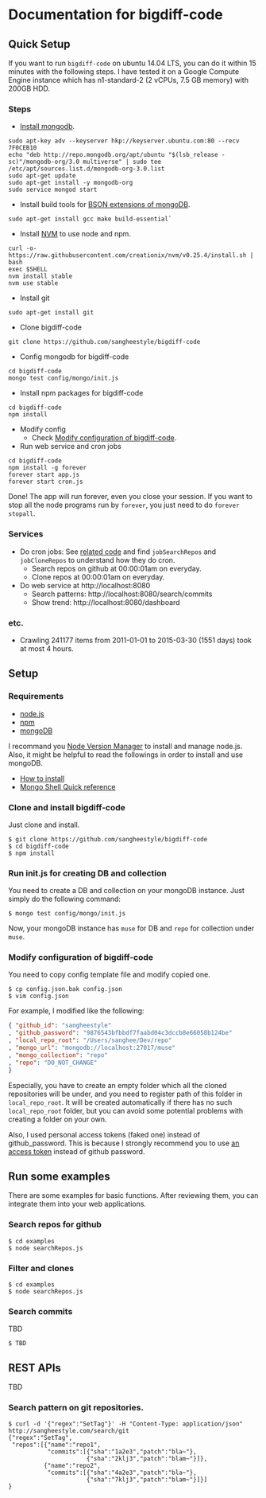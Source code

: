 # Documentation for bigdiff-code
## Quick Setup
If you want to run `bigdiff-code` on ubuntu 14.04 LTS, you can do it within 15 minutes with the following steps. I have tested it on a Google Compute Engine instance which has n1-standard-2 (2 vCPUs, 7.5 GB memory) with 200GB HDD.

### Steps
* [Install mongodb](http://docs.mongodb.org/manual/tutorial/install-mongodb-on-ubuntu/).
```
sudo apt-key adv --keyserver hkp://keyserver.ubuntu.com:80 --recv 7F0CEB10
echo "deb http://repo.mongodb.org/apt/ubuntu "$(lsb_release -sc)"/mongodb-org/3.0 multiverse" | sudo tee /etc/apt/sources.list.d/mongodb-org-3.0.list
sudo apt-get update
sudo apt-get install -y mongodb-org
sudo service mongod start
```
* Install build tools for [BSON extensions of mongoDB](http://stackoverflow.com/questions/21656420/failed-to-load-c-bson-extension).
```
sudo apt-get install gcc make build-essential`
```
* Install [NVM](https://github.com/creationix/nvm) to use node and npm.
```
curl -o- https://raw.githubusercontent.com/creationix/nvm/v0.25.4/install.sh | bash
exec $SHELL
nvm install stable
nvm use stable
```
* Install git
```
sudo apt-get install git
```
* Clone bigdiff-code
```
git clone https://github.com/sangheestyle/bigdiff-code
```
* Config mongodb for bigdiff-code
```
cd bigdiff-code
mongo test config/mongo/init.js
```
* Install npm packages for bigdiff-code
```
cd bigdiff-code
npm install
```
* Modify config
  * Check [Modify configuration of bigdiff-code](https://github.com/sangheestyle/bigdiff-code/tree/master/doc#modify-configuration-of-bigdiff-code).
* Run web service and cron jobs
```
cd bigdiff-code
npm install -g forever
forever start app.js
forever start cron.js
```

Done! The app will run forever, even you close your session. If you want to stop all the node programs run by `forever`, you just need to do `forever stopall`.

### Services

* Do cron jobs: See [related code](https://github.com/sangheestyle/bigdiff-code/blob/master/cron.js) and find `jobSearchRepos` and `jobCloneRepos` to understand how they do cron.
  * Search repos on github at 00:00:01am on everyday.
  * Clone repos at 00:00:01am on everyday.
* Do web service at http://localhost:8080
  * Search patterns: http://localhost:8080/search/commits
  * Show trend: http://localhost:8080/dashboard

### etc.
* Crawling 241177 items from 2011-01-01 to 2015-03-30 (1551 days) took at most 4 hours.

## Setup

### Requirements

* [node.js](https://nodejs.org)
* [npm](https://www.npmjs.com)
* [mongoDB](https://www.mongodb.org)

I recommand you [Node Version Manager](https://github.com/creationix/nvm) to install and manage node.js. Also, it might be helpful to read the followings in order to install and use mongoDB.

* [How to install](http://docs.mongodb.org/manual/installation/)
* [Mongo Shell Quick reference](http://docs.mongodb.org/manual/reference/mongo-shell)

### Clone and install bigdiff-code
Just clone and install.
```shell
$ git clone https://github.com/sangheestyle/bigdiff-code
$ cd bigdiff-code
$ npm install
```

### Run init.js for creating DB and collection
You need to create a DB and collection on your mongoDB instance. Just simply do the following command:

```shell
$ mongo test config/mongo/init.js
```

Now, your mongoDB instance has `muse` for DB and `repo` for collection under `muse`.

### Modify configuration of bigdiff-code
You need to copy config template file and modify copied one.

```shell
$ cp config.json.bak config.json
$ vim config.json
```

For example, I modified like the following:

```json
{ "github_id": "sangheestyle"
, "github_password": "9876543bfbbdf7faabd04c3dccb8e66058b124be"
, "local_repo_root": "/Users/sanghee/Dev/repo"
, "mongo_url": "mongodb://localhost:27017/muse"
, "mongo_collection": "repo"
, "repo": "DO_NOT_CHANGE"
}
```

Especially, you have to create an empty folder which all the cloned repositories will be under, and you need to register path of this folder in `local_repo_root`. It will be created automatically if there has no such `local_repo_root` folder, but you can avoid some potential problems with creating a folder on your own.

Also, I used personal access tokens (faked one) instead of github_password. This is because I strongly recommend you to use [an access token](https://help.github.com/articles/creating-an-access-token-for-command-line-use/) instead of github password.

## Run some examples
There are some examples for basic functions. After reviewing them, you can integrate them into your web applications.

### Search repos for github
```shell
$ cd examples
$ node searchRepos.js
```

### Filter and clones
```shell
$ cd examples
$ node searchRepos.js
```

### Search commits
TBD

```shell
$ TBD
```


## REST APIs
TBD

### Search pattern on git repositories.

``` shell
$ curl -d '{"regex":"SetTag"}' -H "Content-Type: application/json" http://sangheestyle.com/search/git
{"regex":"SetTag",
 "repos":[{"name":"repo1",
           "commits":[{"sha":"1a2e3","patch":"bla~"},
                      {"sha":"2klj3","patch":"blam~"}]},
          {"name":"repo2",
           "commits":[{"sha":"4a2e3","patch":"bla~"},
                      {"sha":"7klj3","patch":"blam~"}]}]
}
```
